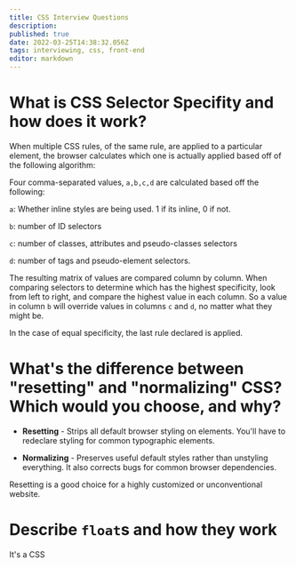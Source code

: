 ```yaml
---
title: CSS Interview Questions
description: 
published: true
date: 2022-03-25T14:38:32.056Z
tags: interviewing, css, front-end
editor: markdown
---
```


# What is CSS Selector Specifity and how does it work?
When multiple CSS rules, of the same rule, are applied to a particular element, the browser calculates which one is actually applied based off of the following algorithm:

Four comma-separated values, `a,b,c,d` are calculated based off the following:

`a`: Whether inline styles are being used. 1 if its inline, 0 if not.

`b`: number of ID selectors

`c`: number of classes, attributes and pseudo-classes selectors

`d`: number of tags and pseudo-element selectors.

The resulting matrix of values are compared column by column. When comparing selectors to determine which has the highest specificity, look from left to right, and compare the highest value in each column. So a value in column `b` will override values in columns `c` and `d`, no matter what they might be. 

In the case of equal specificity, the last rule declared is applied. 

# What's the difference between "resetting" and "normalizing" CSS? Which would you choose, and why?

- **Resetting** - Strips all default browser styling on elements. You'll have to redeclare styling for common typographic elements.

- **Normalizing** - Preserves useful default styles rather than unstyling everything. It also corrects bugs for common browser dependencies.

Resetting is a good choice for a highly customized or unconventional website.

# Describe `float`s and how they work
It's a CSS 
